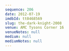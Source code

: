 ```yaml
---
sequence: 206
date: 2012-07-19
imdbId: tt0468569
slug: the-dark-knight-2008
venue: AMC Tysons Corner 16
venueNotes: null
medium: null
mediumNotes: null
---
```

